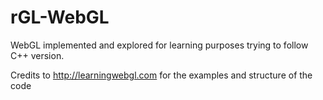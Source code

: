 rGL-WebGL
===========

 WebGL implemented and explored for learning purposes trying to follow C++ version.
 
 Credits to http://learningwebgl.com for the examples and structure of the code
 

